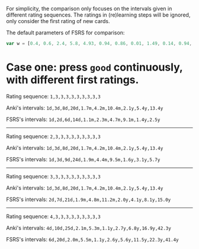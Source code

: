 For simplicity, the comparison only focuses on the intervals given in different rating sequences. The ratings in (re)learning steps will be ignored, only consider the first rating of new cards.

The default parameters of FSRS for comparison: 
```javascript
var w = [0.4, 0.6, 2.4, 5.8, 4.93, 0.94, 0.86, 0.01, 1.49, 0.14, 0.94, 2.18, 0.05, 0.34, 1.26, 0.29, 2.61];
```

# Case one: press `good` continuously, with different first ratings.

Rating sequence: `1,3,3,3,3,3,3,3,3,3`

Anki's intervals: `1d,3d,8d,20d,1.7m,4.2m,10.4m,2.1y,5.4y,13.4y`

FSRS's intervals: `1d,2d,6d,14d,1.1m,2.3m,4.7m,9.1m,1.4y,2.5y`

***

Rating sequence: `2,3,3,3,3,3,3,3,3,3`

Anki's intervals: `1d,3d,8d,20d,1.7m,4.2m,10.4m,2.1y,5.4y,13.4y`

FSRS's intervals: `1d,3d,9d,24d,1.9m,4.4m,9.5m,1.6y,3.1y,5.7y`

*** 

Rating sequence: `3,3,3,3,3,3,3,3,3,3`

Anki's intervals: `1d,3d,8d,20d,1.7m,4.2m,10.4m,2.1y,5.4y,13.4y`

FSRS's intervals: `2d,7d,21d,1.9m,4.8m,11.2m,2.0y,4.1y,8.1y,15.0y`

***

Rating sequence: `4,3,3,3,3,3,3,3,3,3`

Anki's intervals: `4d,10d,25d,2.1m,5.3m,1.1y,2.7y,6.8y,16.9y,42.3y`

FSRS's intervals: `6d,20d,2.0m,5.5m,1.1y,2.6y,5.6y,11.5y,22.3y,41.4y`
